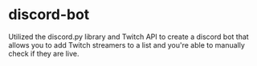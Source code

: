 # discord-bot
 Utilized the discord.py library and Twitch API to create a discord bot that allows you to add Twitch streamers to a list and you're able to manually check if they are live.
